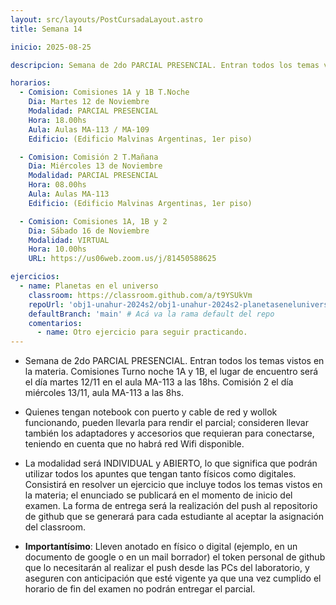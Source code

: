 ```yaml
---
layout: src/layouts/PostCursadaLayout.astro
title: Semana 14

inicio: 2025-08-25

descripcion: Semana de 2do PARCIAL PRESENCIAL. Entran todos los temas vistos en la materia. Comisiones Turno noche 1A y 1B, el lugar de encuentro será el día martes 12/11 en el aula MA-113 a las 18hs. Comisión 2 el día miércoles 13/11, aula MA-113 a las 8hs.

horarios:
  - Comision: Comisiones 1A y 1B T.Noche
    Dia: Martes 12 de Noviembre
    Modalidad: PARCIAL PRESENCIAL
    Hora: 18.00hs
    Aula: Aulas MA-113 / MA-109
    Edificio: (Edificio Malvinas Argentinas, 1er piso)

  - Comision: Comisión 2 T.Mañana
    Dia: Miércoles 13 de Noviembre
    Modalidad: PARCIAL PRESENCIAL
    Hora: 08.00hs
    Aula: Aulas MA-113
    Edificio: (Edificio Malvinas Argentinas, 1er piso)

  - Comision: Comisiones 1A, 1B y 2
    Dia: Sábado 16 de Noviembre
    Modalidad: VIRTUAL
    Hora: 10.00hs
    URL: https://us06web.zoom.us/j/81450588625

ejercicios:
  - name: Planetas en el universo
    classroom: https://classroom.github.com/a/t9YSUkVm
    repoUrl: 'obj1-unahur-2024s2/obj1-unahur-2024s2-planetaseneluniverso-planetasEnElUniverso' # Acá va la URL del repo sin el "https://github.com/"
    defaultBranch: 'main' # Acá va la rama default del repo
    comentarios:
      - name: Otro ejercicio para seguir practicando.
---
```


- Semana de 2do PARCIAL PRESENCIAL. Entran todos los temas vistos en la materia. Comisiones Turno noche 1A y 1B, el lugar de encuentro será el día martes 12/11 en el aula MA-113 a las 18hs. Comisión 2 el día miércoles 13/11, aula MA-113 a las 8hs.

- Quienes tengan notebook con puerto y cable de red y wollok funcionando, pueden llevarla para rendir el parcial; consideren llevar también los adaptadores y accesorios que requieran para conectarse, teniendo en cuenta que no habrá red Wifi disponible.

- La modalidad será INDIVIDUAL y ABIERTO, lo que significa que podrán utilizar todos los apuntes que tengan tanto físicos como digitales. Consistirá en resolver un ejercicio que incluye todos los temas vistos en la materia; el enunciado se publicará en el momento de inicio del examen. La forma de entrega será la realización del push al repositorio de github que se generará para cada estudiante al aceptar la asignación del classroom.

- **Importantísimo**: Lleven anotado en físico o digital (ejemplo, en un documento de google o en un mail borrador) el token personal de github que lo necesitarán al realizar el push desde las PCs del laboratorio, y aseguren con anticipación que esté vigente ya que una vez cumplido el horario de fin del examen no podrán entregar el parcial.
